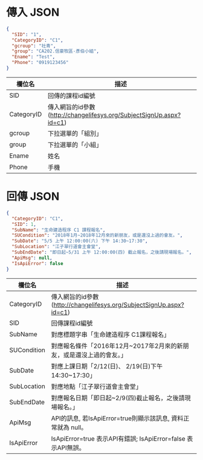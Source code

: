 <div><h1>傳入 JSON</h1></div>

```json
{
  "SID": "1",
  "CategoryID": "C1",
  "gcroup": "社青",
  "group": "CA202.信豪牧區-彥伯小組",
  "Ename": "Test",
  "Phone": "0919123456"
}
```

欄位名 | 描述 
---------|----------
SID | 回傳的課程id編號
CategoryID | 傳入網旨的id參數(http://changelifesys.org/SubjectSignUp.aspx?id=c1)
gcroup | 下拉選單的「組別」
group | 下拉選單的「小組」
Ename | 姓名
Phone | 手機


<div><h1>回傳 JSON</h1></div>

```json
{
  "CategoryID": "C1",
  "SID": 1,
  "SubName": "生命建造程序 C1 課程報名",
  "SUCondition": "2018年1月~2018年12月來的新朋友，或是還沒上過的會友。",
  "SubDate": "5/5 上午 12:00:00(六) 下午 14:30~17:30",
  "SubLocation": "江子翠行道會主會堂",
  "SubEndDate": "即日起~5/31 上午 12:00:00(四) 截止報名，之後請現場報名。",
  "ApiMsg": null,
  "IsApiError": false
}
```

欄位名 | 描述 
---------|----------
CategoryID | 傳入網旨的id參數(http://changelifesys.org/SubjectSignUp.aspx?id=c1)
SID | 回傳課程id編號
SubName | 對應標題字串「生命建造程序 C1課程報名」
SUCondition | 對應報名條件「2016年12月~2017年2月來的新朋友，或是還沒上過的會友。」
SubDate | 對應上課日期「2/12(日)、 2/19(日)下午14:30~17:30」
SubLocation | 對應地點「江子翠行道會主會堂」
SubEndDate | 對應報名日期「即日起~2/9(四)截止報名，之後請現場報名。」
ApiMsg | API的訊息, 若IsApiError=true則顯示該訊息, 資料正常就為 null。
IsApiError | IsApiError=true 表示API有錯誤; IsApiError=false 表示API無誤。

